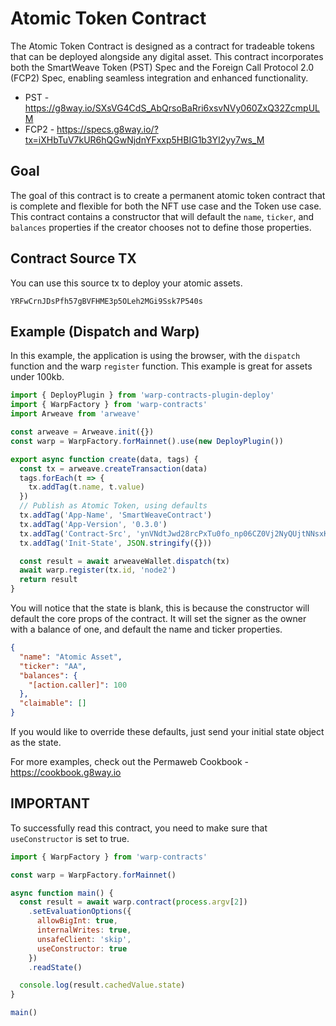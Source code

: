 # Atomic Token Contract

The Atomic Token Contract is designed as a contract for tradeable tokens that can be deployed alongside any digital asset. This contract incorporates both the SmartWeave Token (PST) Spec and the Foreign Call Protocol 2.0 (FCP2) Spec, enabling seamless integration and enhanced functionality.

* PST - https://g8way.io/SXsVG4CdS_AbQrsoBaRri6xsvNVy060ZxQ32ZcmpULM
* FCP2 - https://specs.g8way.io/?tx=iXHbTuV7kUR6hQGwNjdnYFxxp5HBIG1b3YI2yy7ws_M

## Goal

The goal of this contract is to create a permanent atomic token contract that is complete and flexible for both the NFT use case and the Token use case. This contract contains a constructor that will default the `name`, `ticker`, and `balances` properties if the creator chooses not to define those properties.

## Contract Source TX

You can use this source tx to deploy your atomic assets.


```
YRFwCrnJDsPfh57gBVFHME3p5OLeh2MGi9Ssk7P540s
```

## Example (Dispatch and Warp)

In this example, the application is using the browser, with the `dispatch` function and the warp `register` function. This example is great for assets under 100kb.

```js
import { DeployPlugin } from 'warp-contracts-plugin-deploy'
import { WarpFactory } from 'warp-contracts'
import Arweave from 'arweave'

const arweave = Arweave.init({})
const warp = WarpFactory.forMainnet().use(new DeployPlugin())

export async function create(data, tags) {
  const tx = arweave.createTransaction(data)
  tags.forEach(t => {
    tx.addTag(t.name, t.value)
  })
  // Publish as Atomic Token, using defaults
  tx.addTag('App-Name', 'SmartWeaveContract')
  tx.addTag('App-Version', '0.3.0')
  tx.addTag('Contract-Src', 'ynVNdtJwd28rcPxTu0fo_np06CZ0Vj2NyQUjtNNsxK8')
  tx.addTag('Init-State', JSON.stringify({}))

  const result = await arweaveWallet.dispatch(tx)
  await warp.register(tx.id, 'node2')
  return result
}
```

You will notice that the state is blank, this is because the constructor will default the core props of the contract. It will set the signer as the owner with a balance of one, and default the name and ticker properties.

```json
{
  "name": "Atomic Asset",
  "ticker": "AA",
  "balances": {
    "[action.caller]": 100
  },
  "claimable": []
}
```

If you would like to override these defaults, just send your initial state object as the state.

For more examples, check out the Permaweb Cookbook - https://cookbook.g8way.io

## IMPORTANT

To successfully read this contract, you need to make sure that `useConstructor` is set to true.

```js
import { WarpFactory } from 'warp-contracts'

const warp = WarpFactory.forMainnet()

async function main() {
  const result = await warp.contract(process.argv[2])
    .setEvaluationOptions({
      allowBigInt: true,
      internalWrites: true,
      unsafeClient: 'skip',
      useConstructor: true
    })
    .readState()

  console.log(result.cachedValue.state)
}

main()
```
